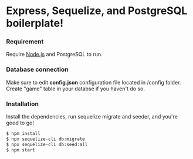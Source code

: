 # Express, Sequelize, and PostgreSQL boilerplate!

### Requirement
Require [Node.js](https://nodejs.org/) and PostgreSQL to run.

### Database connection

Make sure to edit **config.json** configuration file located in /config folder. Create "game" table in your databse if you haven't do so.

### Installation

Install the dependencies, run sequelize migrate and seeder, and you're good to go!

```sh
$ npm install
$ npx sequelize-cli db:migrate
$ npx sequelize-cli db:seed:all
$ npm start
```
